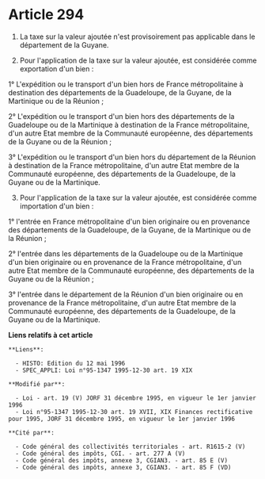 # Article 294

1. La taxe sur la valeur ajoutée n'est provisoirement pas applicable dans le département de la Guyane.

2. Pour l'application de la taxe sur la valeur ajoutée, est considérée comme exportation d'un bien :

1° L'expédition ou le transport d'un bien hors de France métropolitaine à destination des départements de la Guadeloupe, de
la Guyane, de la Martinique ou de la Réunion ;

2° L'expédition ou le transport d'un bien hors des départements de la Guadeloupe ou de la Martinique à destination de la
France métropolitaine, d'un autre Etat membre de la Communauté européenne, des départements de la Guyane ou de la Réunion ;

3° L'expédition ou le transport d'un bien hors du département de la Réunion à destination de la France métropolitaine, d'un
autre Etat membre de la Communauté européenne, des départements de la Guadeloupe, de la Guyane ou de la Martinique.

3. Pour l'application de la taxe sur la valeur ajoutée, est considérée comme importation d'un bien :

1° l'entrée en France métropolitaine d'un bien originaire ou en provenance des départements de la Guadeloupe, de la Guyane,
de la Martinique ou de la Réunion ;

2° l'entrée dans les départements de la Guadeloupe ou de la Martinique d'un bien originaire ou en provenance de la France
métropolitaine, d'un autre Etat membre de la Communauté européenne, des départements de la Guyane ou de la Réunion ;

3° l'entrée dans le département de la Réunion d'un bien originaire ou en provenance de la France métropolitaine, d'un autre
Etat membre de la Communauté européenne, des départements de la Guadeloupe, de la Guyane ou de la Martinique.

**Liens relatifs à cet article**

	**Liens**:

	  - HISTO: Edition du 12 mai 1996
	  - SPEC_APPLI: Loi n°95-1347 1995-12-30 art. 19 XIX

	**Modifié par**:

	  - Loi - art. 19 (V) JORF 31 décembre 1995, en vigueur le 1er janvier 1996
	  - Loi n°95-1347 1995-12-30 art. 19 XVII, XIX Finances rectificative pour 1995, JORF 31 décembre 1995, en vigueur le 1er janvier 1996

	**Cité par**:

	  - Code général des collectivités territoriales - art. R1615-2 (V)
	  - Code général des impôts, CGI. - art. 277 A (V)
	  - Code général des impôts, annexe 3, CGIAN3. - art. 85 E (V)
	  - Code général des impôts, annexe 3, CGIAN3. - art. 85 F (VD)

